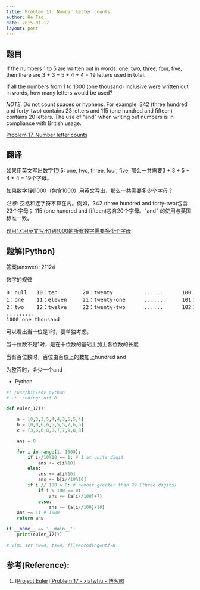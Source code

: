 ```yaml
---
title: Problem 17. Number letter counts
author: He Tao
date: 2015-01-17
layout: post
---
```


## 题目
If the numbers 1 to 5 are written out in words: one, two, three, four, five, then there are 3 + 3 + 5 + 4 + 4 = 19 letters used in total.

If all the numbers from 1 to 1000 (one thousand) inclusive were written out in words, how many letters would be used?
<!--more-->
*NOTE*: Do not count spaces or hyphens. For example, 342 (three hundred and forty-two) contains 23 letters and 115 (one hundred and fifteen) contains 20 letters. The use of "and" when writing out numbers is in compliance with British usage.

[Problem 17. Number letter counts](https://projecteuler.net/problem=17 "Problem 17")

## 翻译
如果用英文写出数字1到5: one, two, three, four, five, 那么一共需要3 + 3 + 5 + 4 + 4 = 19个字母。

如果数字1到1000（包含1000）用英文写出，那么一共需要多少个字母？

*注意*: 空格和连字符不算在内。例如，342 (three hundred and forty-two)包含23个字母； 115 (one hundred and fifteen)包含20个字母。"and" 的使用与英国标准一致。

[题目17:用英文写出1到1000的所有数字需要多少个字母](http://pe.spiritzhang.com/index.php/2011-05-11-09-44-54/18-1711000 "题目17")

## 题解(Python)

答案(answer): 21124

数字的规律

<pre>
0：null   10：ten        20：twenty          ......      100：one hundred
1：one    11：eleven     21：twenty-one      ......      101：one hundred and one
2：two    12：twelve     22：twenty-two      ......      102：one hundred and two
.........
1000 one thousand
</pre>

可以看出当十位是1时，要单独考虑。

当十位数不是1时，是在十位数的基础上加上各位数的长度

当有百位数时，百位由百位上的数加上hundred and

为整百时，会少一个and

+ Python

```python
#! /usr/bin/env python
# -*- coding: utf-8

def euler_17():

    a = [0,3,3,5,4,4,3,5,5,4]
    b = [0,0,6,6,5,5,5,7,6,6]
    c = [3,6,6,8,8,7,7,9,8,8]

    ans = 0

    for i in range(1, 1000):
        if i//10%10 == 1: # 1 at units digit
            ans += c[i%10]
        else:
            ans += a[i%10]
            ans += b[i//10%10]
        if i // 100 > 0: # number greater than 99 (three digits)
            if i % 100 == 0:
                ans += (a[i//100]+7)
            else:
                ans += (a[i//100]+10)
    ans += 11 # 1000
    return ans

if __name__ == '__main__':
    print(euler_17())

# vim: set sw=4, ts=4, fileencoding=utf-8
```

## 参考(Reference): 
1. [[Project Euler] Problem 17 - xiatwhu - 博客园](http://www.cnblogs.com/xianglan/archive/2011/03/03/1970334.html)
